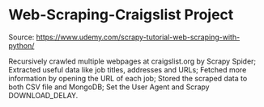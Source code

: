 # Web-Scraping-Craigslist Project 

Source: https://www.udemy.com/scrapy-tutorial-web-scraping-with-python/

Recursively crawled multiple webpages at craigslist.org by Scrapy Spider; 
Extracted useful data like job titles, addresses and URLs; 
Fetched more information by opening the URL of each job; 
Stored the scraped data to both CSV file and MongoDB; 
Set the User Agent and Scrapy DOWNLOAD_DELAY.
